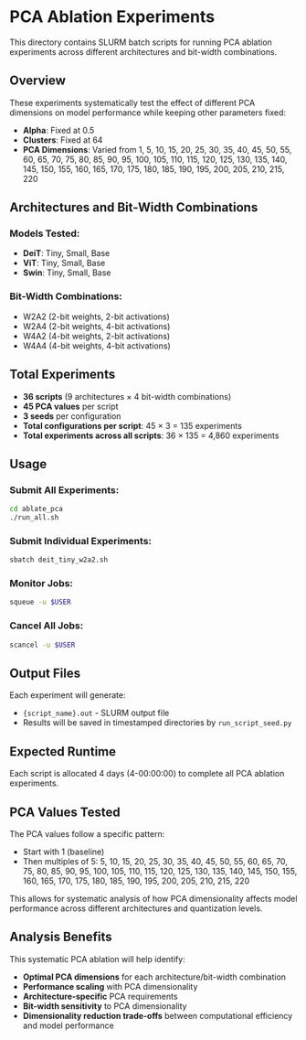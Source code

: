 # PCA Ablation Experiments

This directory contains SLURM batch scripts for running PCA ablation experiments across different architectures and bit-width combinations.

## Overview

These experiments systematically test the effect of different PCA dimensions on model performance while keeping other parameters fixed:
- **Alpha**: Fixed at 0.5
- **Clusters**: Fixed at 64
- **PCA Dimensions**: Varied from 1, 5, 10, 15, 20, 25, 30, 35, 40, 45, 50, 55, 60, 65, 70, 75, 80, 85, 90, 95, 100, 105, 110, 115, 120, 125, 130, 135, 140, 145, 150, 155, 160, 165, 170, 175, 180, 185, 190, 195, 200, 205, 210, 215, 220

## Architectures and Bit-Width Combinations

### Models Tested:
- **DeiT**: Tiny, Small, Base
- **ViT**: Tiny, Small, Base  
- **Swin**: Tiny, Small, Base

### Bit-Width Combinations:
- W2A2 (2-bit weights, 2-bit activations)
- W2A4 (2-bit weights, 4-bit activations)
- W4A2 (4-bit weights, 2-bit activations)
- W4A4 (4-bit weights, 4-bit activations)

## Total Experiments

- **36 scripts** (9 architectures × 4 bit-width combinations)
- **45 PCA values** per script
- **3 seeds** per configuration
- **Total configurations per script**: 45 × 3 = 135 experiments
- **Total experiments across all scripts**: 36 × 135 = 4,860 experiments

## Usage

### Submit All Experiments:
```bash
cd ablate_pca
./run_all.sh
```

### Submit Individual Experiments:
```bash
sbatch deit_tiny_w2a2.sh
```

### Monitor Jobs:
```bash
squeue -u $USER
```

### Cancel All Jobs:
```bash
scancel -u $USER
```

## Output Files

Each experiment will generate:
- `{script_name}.out` - SLURM output file
- Results will be saved in timestamped directories by `run_script_seed.py`

## Expected Runtime

Each script is allocated 4 days (4-00:00:00) to complete all PCA ablation experiments.

## PCA Values Tested

The PCA values follow a specific pattern:
- Start with 1 (baseline)
- Then multiples of 5: 5, 10, 15, 20, 25, 30, 35, 40, 45, 50, 55, 60, 65, 70, 75, 80, 85, 90, 95, 100, 105, 110, 115, 120, 125, 130, 135, 140, 145, 150, 155, 160, 165, 170, 175, 180, 185, 190, 195, 200, 205, 210, 215, 220

This allows for systematic analysis of how PCA dimensionality affects model performance across different architectures and quantization levels.

## Analysis Benefits

This systematic PCA ablation will help identify:
- **Optimal PCA dimensions** for each architecture/bit-width combination
- **Performance scaling** with PCA dimensionality
- **Architecture-specific** PCA requirements
- **Bit-width sensitivity** to PCA dimensionality
- **Dimensionality reduction trade-offs** between computational efficiency and model performance
